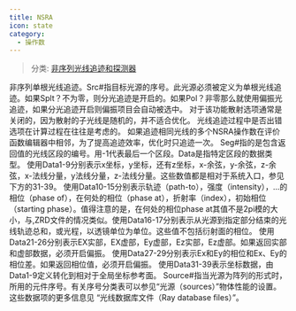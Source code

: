 ```yaml
---
title: NSRA
icon: state
category:
  - 操作数
---
```


> 分类: [非序列光线追迹和探测器](/hb/operands/131/891/  "Zemax 操作数 非序列光线追迹和探测器")

非序列单根光线追迹。Src#指目标光源的序号。此光源必须被定义为单根光线追迹。如果Splt？不为零，则分光追迹是开启的。如果Pol？非零那么就使用偏振光追迹，如果分光追迹开启则偏振项目会自动被选中。 
对于该功能散射选项通常是关闭的，因为散射的子光线是随机的，并不适合优化。 
光线追迹过程中是否出错选项在计算过程在往往是考虑的。 
如果追迹相同光线的多个NSRA操作数在评价函数编辑器中相邻，为了提高追迹效率，优化时只追迹一次。 
Seg#指的是包含返回值的光线区段的编号。用-1代表最后一个区段。Data是指特定区段的数据类型。 
使用Data1-9分别表示x坐标，y坐标，还有z坐标，x-余弦，y-余弦，z-余弦，x-法线分量，y法线分量，z-法线分量。这些数值都是相对于系统入口，参见下方的31-39。 
使用Data10-15分别表示轨迹（path-to），强度（intensity），…的相位（phase of），在何处的相位（phase at），折射率（index），初始相位（starting phase）。值得注意的是，在何处的相位phase at其值不是2pi模的大小，与,ZRD文件的情况类似。使用Data16-17分别表示从光源到指定部分结束的光线轨迹总和，或光程，以透镜单位为单位。这些值不包括衍射面的相位。 
使用Data21-26分别表示EX实部，EX虚部，Ey虚部，Ez实部，Ez虚部。如果返回实部和虚部数据，必须开启偏振。 
使用Data27-29分别表示Ex和Ey的相位和Ex、Ey的相位差。如果返回相位值，必须开启偏振。 
使用Data31-39表示坐标数据，由Data1-9定义转化到相对于全局坐标参考面。 
Source#指当光源为阵列的形式时，所用的元件序号。有关序号分类表可以参见“光源（sources）”物体性能的设置。  
这些数据项的更多信息见 “光线数据库文件（Ray database files）”。